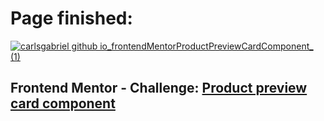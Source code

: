 # Page finished:
<a href="https://carlsgabriel.github.io/frontendMentorProductPreviewCardComponent/">![carlsgabriel github io_frontendMentorProductPreviewCardComponent_ (1)](https://github.com/carlsgabriel/frontendMentorProductPreviewCardComponent/assets/171501592/85c71c21-0dd1-4ffa-bd56-2ea8d68fc530)</a>

## Frontend Mentor - Challenge: <a href="https://www.frontendmentor.io/solutions/html-and-css-OJvfjlTlOd">Product preview card component</a>
